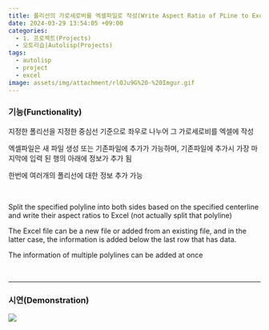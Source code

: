 ```yaml
---
title: 폴리선의 가로세로비를 엑셀파일로 작성(Write Aspect Ratio of PLine to Excel)
date: 2024-03-29 13:54:05 +09:00
categories:
  - 1. 프로젝트(Projects)
  - 오토리습|Autolisp(Projects)
tags:
  - autolisp
  - project
  - excel
image: assets/img/attachment/rlOJu9G%20-%20Imgur.gif
---
```




### 기능(Functionality)

지정한 폴리선을 지정한 중심선 기준으로 좌우로 나누어 그 가로세로비를 엑셀에 작성

엑셀파일은 새 파일 생성 또는 기존파일에 추가가 가능하며, 기존파일에 추가시 가장 마지막에 입력 된 행의 아래에 정보가 추가 됨

한번에 여러개의 폴리선에 대한 정보 추가 가능

<br> 

Split the specified polyline into both sides based on the specified centerline and write their aspect ratios to Excel (not actually split that polyline)

The Excel file can be a new file or added from an existing file, and in the latter case, the information is added below the last row that has data.

The information of multiple polylines can be added at once

<br>
<hr>

### 시연(Demonstration)
![](assets/img/attachment/rlOJu9G%20-%20Imgur.gif)
